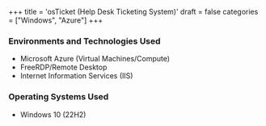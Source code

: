 +++
title = 'osTicket (Help Desk Ticketing System)'
draft = false
categories = ["Windows", "Azure"]
+++

### Environments and Technologies Used

- Microsoft Azure (Virtual Machines/Compute)
- FreeRDP/Remote Desktop
- Internet Information Services (IIS)

### Operating Systems Used

- Windows 10 (22H2)
